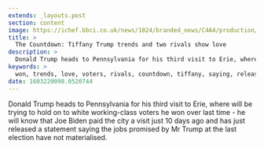 ```yaml
--- 
extends: _layouts.post 
section: content 
image: https://ichef.bbci.co.uk/news/1024/branded_news/C4A4/production/_115004305_mediaitem115004304.jpg 
title: > 
  The Countdown: Tiffany Trump trends and two rivals show love 
description: > 
  Donald Trump heads to Pennsylvania for his third visit to Erie, where will be trying to hold on to white working-class voters he won over last time - he will know that Joe Biden paid the city a visit just 10 days ago and has just released a statement saying the jobs promised by Mr Trump at the last election have not materialised. 
keywords: > 
  won, trends, love, voters, rivals, countdown, tiffany, saying, released, white, visit, workingclass, trying, statement, trump 
date: 1603220098.0520744 
--- 
```

<div><p>Donald Trump heads to Pennsylvania for his third visit to Erie, where will be trying to hold on to white working-class voters he won over last time - he will know that Joe Biden paid the city a visit just 10 days ago and has just released a statement saying the jobs promised by Mr Trump at the last election have not materialised.</p></div>